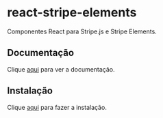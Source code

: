 # react-stripe-elements

Componentes React para Stripe.js e Stripe Elements.

## Documentação

Clique [aqui](https://github.com/stripe/react-stripe-elements) para ver a documentação.

## Instalação

Clique [aqui](https://www.npmjs.com/package/react-stripe-elements) para fazer a instalação.